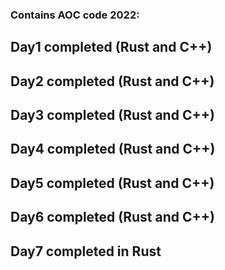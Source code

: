 ### Contains AOC code 2022:

## Day1 completed (Rust and C++)
## Day2 completed (Rust and C++)
## Day3 completed (Rust and C++)
## Day4 completed (Rust and C++)
## Day5 completed (Rust and C++)
## Day6 completed (Rust and C++)
## Day7 completed in Rust
